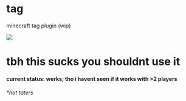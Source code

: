 # tag

minecraft tag plugin (wip)

![](https://i.imgur.com/USnFzM0.png)

# tbh this sucks you shouldnt use it
#### current status: werks; tho i havent seen if it works with >2 players

###### *hot taters
